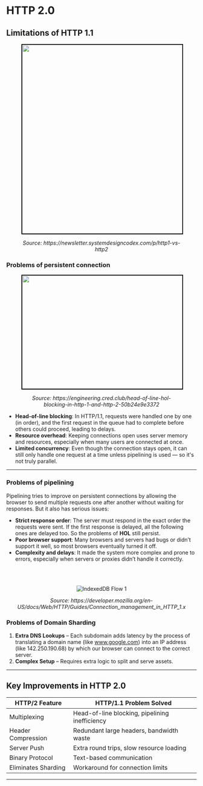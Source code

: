 # HTTP 2.0
## Limitations of HTTP 1.1
<figure>
	<div align="center">
	<img src="/data/HTTP_2/assets/persistentConnection_Pipelining.png" height="500" width="500" style="border: 2px solid black;"></div>
	<p align="center"><i>Source: https://newsletter.systemdesigncodex.com/p/http1-vs-http2</i>
</figure>



### Problems of persistent connection

<figure>
	<div align="center">
	<img src="/data/HTTP_2/assets/HoL.png" height="300" width="500" style="border: 2px solid black;"></div>
	<p align="center"><i>Source: https://engineering.cred.club/head-of-line-hol-blocking-in-http-1-and-http-2-50b24e9e3372</i></p>
</figure>
	
- **Head-of-line blocking**: In HTTP/1.1, requests were handled one by one (in order), and the first request in the queue had to complete before others could proceed, leading to delays.
- **Resource overhead**: Keeping connections open uses server memory and resources, especially when many users are connected at once.
- **Limited concurrency**: Even though the connection stays open, it can still only handle one request at a time unless pipelining is used — so it's not truly parallel.

---

### Problems of pipelining

Pipelining tries to improve on persistent connections by allowing the browser to send multiple requests one after another without waiting for responses. But it also has serious issues:

- **Strict response order**: The server must respond in the exact order the requests were sent. If the first response is delayed, all the following ones are delayed too. So the problems of **HOL** still persist.
- **Poor browser support**: Many browsers and servers had bugs or didn’t support it well, so most browsers eventually turned it off.
- **Complexity and delays**: It made the system more complex and prone to errors, especially when servers or proxies didn’t handle it correctly.

<br> <br>
<p align="center">
  <img src="data/HTTP_2/assets/domain.png" alt="IndexedDB Flow 1">
</p>
<p align="center"><i>Source: https://developer.mozilla.org/en-US/docs/Web/HTTP/Guides/Connection_management_in_HTTP_1.x</i></p>

### Problems of Domain Sharding

1. **Extra DNS Lookups** – Each subdomain adds latency by the process of translating a domain name (like www.google.com) into an IP address (like 142.250.190.68) by which our browser can connect to the correct server.
2. **Complex Setup** – Requires extra logic to split and serve assets.

---

## Key Improvements in HTTP 2.0

| HTTP/2 Feature       | HTTP/1.1 Problem Solved                         |
|----------------------|-------------------------------------------------|
| Multiplexing         | Head-of-line blocking, pipelining inefficiency  |
| Header Compression   | Redundant large headers, bandwidth waste        |
| Server Push          | Extra round trips, slow resource loading        |
| Binary Protocol      | Text-based communication                        |
| Eliminates Sharding  | Workaround for connection limits                |

---